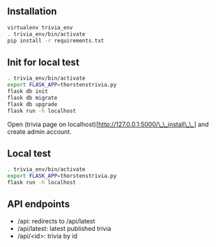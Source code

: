 ## Installation

```bash
virtualenv trivia_env
. trivia_env/bin/activate
pip install -r requirements.txt
```

## Init for local test

```bash
. trivia_env/bin/activate
export FLASK_APP=thorstenstrivia.py
flask db init
flask db migrate
flask db upgrade
flask run -h localhost
```
Open (trivia page on localhost)[http://127.0.0.1:5000/\_\_install\_\_] and create admin account.

## Local test

```bash
. trivia_env/bin/activate
export FLASK_APP=thorstenstrivia.py
flask run -h localhost
```

## API endpoints

 * /api: redirects to /api/latest
 * /api/latest: latest published trivia
 * /api/\<id\>: trivia by id
